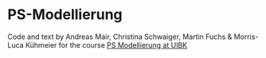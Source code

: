 # PS-Modellierung
Code and text by Andreas Mair, Christina Schwaiger, Martin Fuchs & Morris-Luca Kühmeier for the course [PS Modellierung at UIBK](https://lfuonline.uibk.ac.at/public/lfuonline_lv.details?sem_id_in=21S&lvnr_id_in=702612)
